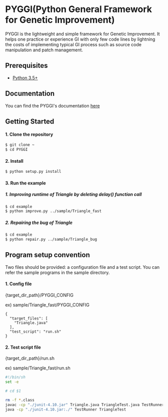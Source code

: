 # PYGGI(Python General Framework for Genetic Improvement)

PYGGI is the lightweight and simple framework for Genetic Improvement.
It helps one practice or experience GI with only few code lines
by lightning the costs of implementing typical GI process
such as source code manipulation and patch management.


## Prerequisites
* [Python 3.5+](https://www.continuum.io/downloads)


## Documentation
You can find the PYGGI's documentation [here](https://example.com)


## Getting Started

#### 1. Clone the repository
```bash
$ git clone ~
$ cd PYGGI
```

#### 2. Install
```bash
$ python setup.py install
```

#### 3. Run the example
##### 1. Improving runtime of Triangle by deleting delay() function call
```bash
$ cd example
$ python improve.py ../sample/Triangle_fast
```
##### 2. Repairing the bug of Triangle
```bash
$ cd example
$ python repair.py ../sample/Triangle_bug
```

## Program setup convention

Two files should be provided: a configuration file and a test script.
You can refer the sample programs in the sample directory.

#### 1. Config file
{target_dir_path}/PYGGI_CONFIG

ex) sample/Triangle_fast/PYGGI_CONFIG
```
{
  "target_files": [
    "Triangle.java"
  ],
  "test_script": "run.sh"
}
```

#### 2. Test script file
{target_dir_path}/run.sh

ex) sample/Triangle_fast/run.sh
```sh
#!/bin/sh
set -e

# cd $1

rm -f *.class
javac -cp "./junit-4.10.jar" Triangle.java TriangleTest.java TestRunner.java
java -cp "./junit-4.10.jar:./" TestRunner TriangleTest
```
